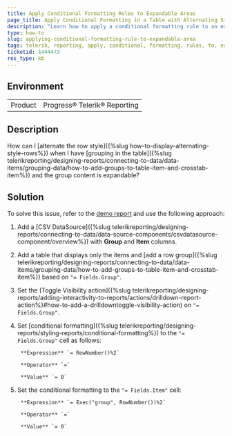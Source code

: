 ```yaml
---
title: Apply Conditional Formatting Rules to Expandable Areas
page_title: Apply Conditional Formatting in a Table with Alternating Style Rows
description: "Learn how to apply a conditional formatting rule to an expandable area in a table with alternating style rows."
type: how-to
slug: applying-conditional-formatting-rule-to-expandable-area
tags: telerik, reporting, apply, conditional, formatting, rules, to, expandable, areas, with, alternating, style, rows
ticketid: 1444473
res_type: kb
---
```


## Environment

<table>
	<tbody>
		<tr>
			<td>Product</td>
			<td>Progress® Telerik® Reporting</td>
		</tr>
	</tbody>
</table>


## Description

How can I [alternate the row style]({%slug how-to-display-alternating-style-rows%}) when I have [grouping in the table]({%slug telerikreporting/designing-reports/connecting-to-data/data-items/grouping-data/how-to-add-groups-to-table-item-and-crosstab-item%}) and the group content is expandable?

## Solution

To solve this issue, refer to the [demo report](https://github.com/telerik/reporting-samples/tree/master/Applying%20Conditional%20Formatting%20Rule%20to%20Expandable%20Area) and use the following approach:

1. Add a [CSV DataSource]({%slug telerikreporting/designing-reports/connecting-to-data/data-source-components/csvdatasource-component/overview%}) with **Group** and **Item** columns.
1. Add a table that displays only the items and [add a row group]({%slug telerikreporting/designing-reports/connecting-to-data/data-items/grouping-data/how-to-add-groups-to-table-item-and-crosstab-item%}) based on `"= Fields.Group"`.
1. Set the [Toggle Visibility action]({%slug telerikreporting/designing-reports/adding-interactivity-to-reports/actions/drilldown-report-action%}#how-to-add-a-drilldowntoggle-visibility-action) on `"= Fields.Group"`.
1. Set [conditional formatting]({%slug telerikreporting/designing-reports/styling-reports/conditional-formatting%}) to the `"= Fields.Group"` cell as follows:

		**Expression** `= RowNumber()%2`

		**Operator** `=`

		**Value** `= 0`

5. Set the conditional formatting to the `"= Fields.Item"` cell:

		**Expression** `= Exec("group", RowNumber())%2`

		**Operator** `=`

		**Value** `= 0`

